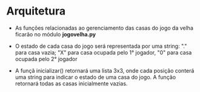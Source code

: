 # Arquitetura

* As funções relacionadas ao gerenciamento das casas do jogo da velha ficarão no módulo **jogovelha.py**

* O estado de cada casa do jogo será representada por uma string: "." para casa vazia; "X" para casa ocupada pelo 1° jogador, "0" para casa ocupada pelo 2° jogador 

* A funçã inicializar() retornará uma lista 3x3, onde cada posição conterá uma string para indicar o estado de uma casa do jogo. A função retornará todas as casas inicialmente vazias.